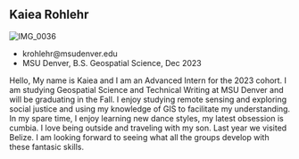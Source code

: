 ## Kaiea Rohlehr
<!--photo--> 
![IMG_0036](https://user-images.githubusercontent.com/130732755/231966933-a789bff4-ddaa-4536-aaa8-7c30b323ce72.jpg)
<!--contact info-->
<ul>
  <li>krohlehr@msudenver.edu</li>
  <li>MSU Denver, B.S. Geospatial Science, Dec 2023</li>
</ul>
<!--About Me-->
<p> Hello, My name is Kaiea and I am an Advanced Intern for the 2023 cohort.
  I am studying Geospatial Science and Technical Writing at MSU Denver and will be graduating in the Fall.
  I enjoy studying remote sensing and exploring social justice and using my knowledge of GIS to facilitate my understanding.
  In my spare time, I enjoy learning new dance styles, my latest obsession is cumbia.  I love being outside and traveling with my son. Last year we visited Belize. I am looking forward to seeing what all the groups develop with these fantasic skills.
  </p>
